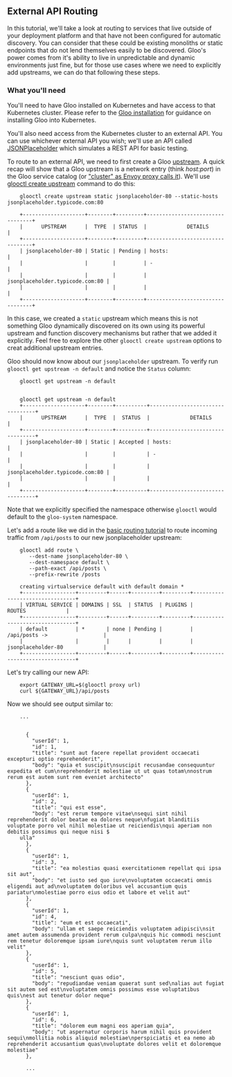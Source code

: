 ## External API Routing

In this tutorial, we'll take a look at routing to services that live outside of your deployment platform and that have not been configured for automatic discovery. You can consider that these could be existing monoliths or static endpoints that do not lend themselves easily to be discovered. Gloo's power comes from it's ability to live in unpredictable and dynamic environments just fine, but for those use cases where we need to explicitly add upstreams, we can do that following these steps.


### What you'll need

You'll need to have Gloo installed on Kubernetes and have access to that Kubernetes cluster. Please refer to the [Gloo installation](../../installation/kubernetes.md) for guidance on installing Gloo into Kubernetes. 

You'll also need access from the Kubernetes cluster to an external API. You can use whichever external API you wish; we'll use an API called [JSONPlaceholder](https://jsonplaceholder.typicode.com) which simulates a REST API for basic testing. 

To route to an external API, we need to first create a Gloo [upstream](../../v1/upstream.proto.sk.md). A quick recap will show that a Gloo upstream is a network entry (think _host:port_) in the Gloo service catalog (or ["cluster" as Envoy proxy calls it](https://www.envoyproxy.io/docs/envoy/latest/intro/arch_overview/cluster_manager)). We'll use [glooctl create upstream](../../cli.md#create-upstreams) command to do this:

        glooctl create upstream static jsonplaceholder-80 --static-hosts jsonplaceholder.typicode.com:80
               
        +--------------------+--------+---------+---------------------------------+
        |      UPSTREAM      |  TYPE  | STATUS  |             DETAILS             |
        +--------------------+--------+---------+---------------------------------+
        | jsonplaceholder-80 | Static | Pending | hosts:                          |
        |                    |        |         | -                               |
        |                    |        |         | jsonplaceholder.typicode.com:80 |
        |                    |        |         |                                 |
        +--------------------+--------+---------+---------------------------------+
        
        
In this case, we created a `static` upstream which means this is not something Gloo dynamically discovered on its own using its powerful upstream and function discovery mechanisms but rather that we added it explicitly. Feel free to explore the other `glooctl create upstream` options to creat additional upstream entries.         

Gloo should now know about our `jsonplaceholder` upstream. To verify run `glooctl get upstream -n default` and notice the `Status` column:

        glooctl get upstream -n default
        
        
        glooctl get upstream -n default
        +--------------------+--------+----------+---------------------------------+
        |      UPSTREAM      |  TYPE  |  STATUS  |             DETAILS             |
        +--------------------+--------+----------+---------------------------------+
        | jsonplaceholder-80 | Static | Accepted | hosts:                          |
        |                    |        |          | -                               |
        |                    |        |          | jsonplaceholder.typicode.com:80 |
        |                    |        |          |                                 |
        +--------------------+--------+----------+---------------------------------+
        
Note that we explicitly specified the namespace otherwise `glooctl` would default to the `gloo-system` namespace.

Let's add a route like we did in the [basic routing tutorial](./basic_routing.md) to route incoming traffic from `/api/posts` to our new jsonplaceholder upstream:

        
        glooctl add route \
           --dest-name jsonplaceholder-80 \
           --dest-namespace default \
           --path-exact /api/posts \
           --prefix-rewrite /posts
        
        creating virtualservice default with default domain *
        +-----------------+---------+------+---------+---------+--------------------------------+
        | VIRTUAL SERVICE | DOMAINS | SSL  | STATUS  | PLUGINS |             ROUTES             |
        +-----------------+---------+------+---------+---------+--------------------------------+
        | default         | *       | none | Pending |         | /api/posts ->                  |
        |                 |         |      |         |         | jsonplaceholder-80             |
        +-----------------+---------+------+---------+---------+--------------------------------+

Let's try calling our new API:

        export GATEWAY_URL=$(glooctl proxy url)
        curl ${GATEWAY_URL}/api/posts      
        
Now we should see output similar to:

        ...
        
        
          {                                                                                                                                                                                 
            "userId": 1,                                     
            "id": 1,                                                                                                                                                                
            "title": "sunt aut facere repellat provident occaecati excepturi optio reprehenderit",                                                                                                                               
            "body": "quia et suscipit\nsuscipit recusandae consequuntur expedita et cum\nreprehenderit molestiae ut ut quas totam\nnostrum rerum est autem sunt rem eveniet architecto"                                          
          },                                                                                                                                                                                                                      
          {                                                                                                                                       
            "userId": 1,                                               
            "id": 2,                                                                                                                                            
            "title": "qui est esse",                                                                                                                                                                                             
            "body": "est rerum tempore vitae\nsequi sint nihil reprehenderit dolor beatae ea dolores neque\nfugiat blanditiis voluptate porro vel nihil molestiae ut reiciendis\nqui aperiam non debitis possimus qui neque nisi $
        ulla"                                                                                                                                                                                                                     
          },
          {
            "userId": 1,
            "id": 3,
            "title": "ea molestias quasi exercitationem repellat qui ipsa sit aut",
            "body": "et iusto sed quo iure\nvoluptatem occaecati omnis eligendi aut ad\nvoluptatem doloribus vel accusantium quis pariatur\nmolestiae porro eius odio et labore et velit aut"
          },
          {
            "userId": 1,
            "id": 4,
            "title": "eum et est occaecati",
            "body": "ullam et saepe reiciendis voluptatem adipisci\nsit amet autem assumenda provident rerum culpa\nquis hic commodi nesciunt rem tenetur doloremque ipsam iure\nquis sunt voluptatem rerum illo velit"
          },
          {
            "userId": 1,
            "id": 5,
            "title": "nesciunt quas odio",
            "body": "repudiandae veniam quaerat sunt sed\nalias aut fugiat sit autem sed est\nvoluptatem omnis possimus esse voluptatibus quis\nest aut tenetur dolor neque"
          },
          {
            "userId": 1,
            "id": 6,
            "title": "dolorem eum magni eos aperiam quia",
            "body": "ut aspernatur corporis harum nihil quis provident sequi\nmollitia nobis aliquid molestiae\nperspiciatis et ea nemo ab reprehenderit accusantium quas\nvoluptate dolores velit et doloremque molestiae"
          },
          
          ...
                  